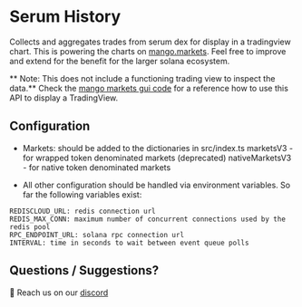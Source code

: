 # Serum History

Collects and aggregates trades from serum dex for display in a tradingview chart.
This is powering the charts on [mango.markets](https://mango.markets).
Feel free to improve and extend for the benefit for the larger solana ecosystem.

** Note: This does not include a functioning trading view to inspect the
data.** Check the [mango markets gui code](https://github.com/blockworks-foundation/mango-ui-v2/blob/main/components/TradingView/index.tsx) for a reference how to use this API to display a TradingView.

## Configuration

* Markets: should be added to the dictionaries in src/index.ts
  marketsV3 - for wrapped token denominated markets (deprecated)
  nativeMarketsV3 - for native token denominated markets

* All other configuration should be handled via environment variables.
  So far the following variables exist:

```
REDISCLOUD_URL: redis connection url
REDIS_MAX_CONN: maximum number of concurrent connections used by the redis pool
RPC_ENDPOINT_URL: solana rpc connection url
INTERVAL: time in seconds to wait between event queue polls
```

## Questions / Suggestions?

👋 Reach us on our [discord](https://discord.gg/cbDHKCnGJU)

